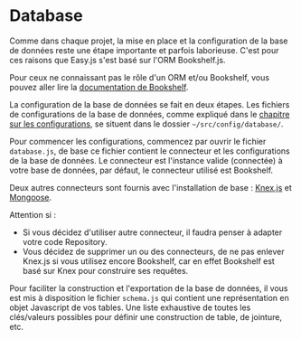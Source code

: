 # Database

Comme dans chaque projet, la mise en place et la configuration de la base de données reste une étape importante et parfois laborieuse. C'est pour ces raisons que Easy.js s'est basé sur l'ORM Bookshelf.js.

Pour ceux ne connaissant pas le rôle d'un ORM et/ou Bookshelf, vous pouvez aller lire la [documentation de Bookshelf](http://bookshelfjs.org).

La configuration de la base de données se fait en deux étapes.
Les fichiers de configurations de la base de données, comme expliqué dans le [chapitre sur les configurations](configurations.md), se situent dans le dossier `~/src/config/database/`.

Pour commencer les configurations, commencez par ouvrir le fichier `database.js`, de base ce fichier contient le connecteur et les configurations de la base de données. Le connecteur est l'instance valide (connectée) à votre base de données, par défaut, le connecteur utilisé est Bookshelf.

Deux autres connecteurs sont fournis avec l'installation de base : [Knex.js](http://knexjs.org) et [Mongoose](http://mongoosejs.com).

Attention si :
- Si vous décidez d'utiliser autre connecteur, il faudra penser à adapter votre code Repository.
- Vous décidez de supprimer un ou des connecteurs, de ne pas enlever Knex.js si vous utilisez encore Bookshelf, car en effet Bookshelf est basé sur Knex pour construire ses requêtes.

Pour faciliter la construction et l'exportation de la base de données, il vous est mis à disposition le fichier `schema.js` qui contient une représentation en objet Javascript de vos tables. Une liste exhaustive de toutes les clés/valeurs possibles pour définir une construction de table, de jointure, etc.